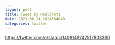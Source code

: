 ```yaml
--- 
layout: post 
title: Tweet by @ballrot1 
date: 2021-06-24 1624564040 
categories: twitter 
--- 
```

https://twitter.com/o/status/1408149742517903360